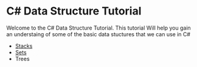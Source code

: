 # C# Data Structure Tutorial
Welcome to the C# Data Structure Tutorial. This tutorial Will help you gain an understaing of some of the basic data stuctures that we can use in C#
* [Stacks](Stack.md)
* [Sets](Sets.md)
* Trees